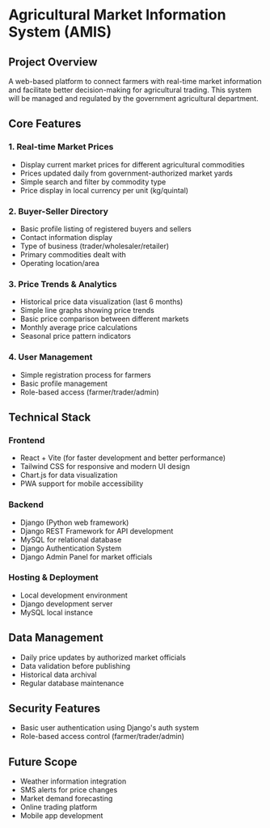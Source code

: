 # Agricultural Market Information System (AMIS)

## Project Overview

A web-based platform to connect farmers with real-time market information and facilitate better decision-making for agricultural trading. This system will be managed and regulated by the government agricultural department.

## Core Features

### 1. Real-time Market Prices

-   Display current market prices for different agricultural commodities
-   Prices updated daily from government-authorized market yards
-   Simple search and filter by commodity type
-   Price display in local currency per unit (kg/quintal)

### 2. Buyer-Seller Directory

-   Basic profile listing of registered buyers and sellers
-   Contact information display
-   Type of business (trader/wholesaler/retailer)
-   Primary commodities dealt with
-   Operating location/area

### 3. Price Trends & Analytics

-   Historical price data visualization (last 6 months)
-   Simple line graphs showing price trends
-   Basic price comparison between different markets
-   Monthly average price calculations
-   Seasonal price pattern indicators

### 4. User Management

-   Simple registration process for farmers
-   Basic profile management
-   Role-based access (farmer/trader/admin)

## Technical Stack

### Frontend

-   React + Vite (for faster development and better performance)
-   Tailwind CSS for responsive and modern UI design
-   Chart.js for data visualization
-   PWA support for mobile accessibility

### Backend

-   Django (Python web framework)
-   Django REST Framework for API development
-   MySQL for relational database
-   Django Authentication System
-   Django Admin Panel for market officials

### Hosting & Deployment

-   Local development environment
-   Django development server
-   MySQL local instance

## Data Management

-   Daily price updates by authorized market officials
-   Data validation before publishing
-   Historical data archival
-   Regular database maintenance

## Security Features

-   Basic user authentication using Django's auth system
-   Role-based access control (farmer/trader/admin)

## Future Scope

-   Weather information integration
-   SMS alerts for price changes
-   Market demand forecasting
-   Online trading platform
-   Mobile app development

